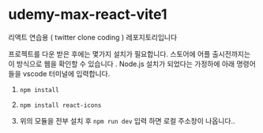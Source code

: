 # udemy-max-react-vite1

리액트 연습용 ( twitter clone coding ) 레포지토리입니다

프로젝트를 다운 받은 후에는 몇가지 설치가 필요합니다. 스토어에 어플 출시전까지는 이 방식으로 웹을 확인할 수 있습니다 .
Node.js 설치가 되었다는 가정하에 아래 명령어들을 vscode 터미널에 입력합니다.

1. `npm install`
2. `npm install react-icons`

3. 위의 모듈을 전부 설치 후 `npm run dev` 입력 하면 로컬 주소창이 나옵니다..
